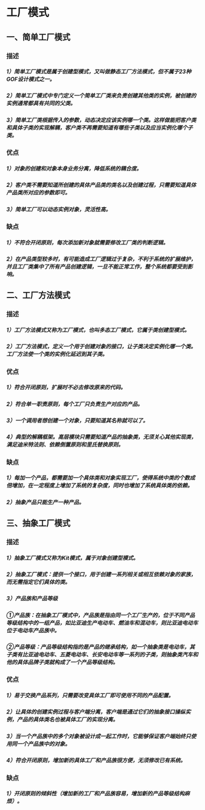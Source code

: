 # 工厂模式

## 一、简单工厂模式

### 描述

##### 1）简单工厂模式是属于创建型模式，又叫做静态工厂方法模式，但不属于23种GOF设计模式之一。

##### 2）简单工厂模式中专门定义一个简单工厂类来负责创建其他类的实例，被创建的实例通常都具有共同的父类。

##### 3）简单工厂类根据传入的参数，动态决定应该实例哪一个类。这样做能把客户类和具体子类的实现解耦，客户类不再需要知道有哪些子类以及应当实例化哪个子类。

### 优点

##### 1）对象的创建和对象本身业务分离，降低系统的耦合度。

##### 2）客户类不需要知道所创建的具体产品类的类名以及创建过程，只需要知道具体产品类所对应的参数即可。

##### 3）简单工厂可以动态实例对象，灵活性高。

### 缺点

##### 1）不符合开闭原则，每次添加新对象就需要修改工厂类的判断逻辑。

##### 2）在产品类型较多时，有可能造成工厂逻辑过于复杂，不利于系统的扩展维护，并且工厂类集中了所有产品创建逻辑，一旦不能正常工作，整个系统都要受到影响。

## 二、工厂方法模式

### 描述

##### 1）工厂方法模式又称为工厂模式，也叫多态工厂模式，它属于类创建型模式。

##### 2）工厂方法模式，定义一个用于创建对象的接口，让子类决定实例化哪一个类。工厂方法使一个类的实例化延迟到其子类。

### 优点

##### 1）符合开闭原则，扩展时不必去修改原来的代码。

##### 2）符合单⼀职责原则，每个⼯⼚只负责⽣产对应的产品。

##### 3）一个调用者想创建一个对象，只要知道其名称就可以了。

##### 4）典型的解耦框架。高层模块只需要知道产品的抽象类，无须关心其他实现类，满足迪米特法则、依赖倒置原则和里氏替换原则。

### 缺点

##### 1）每加一个产品，都需要加一个具体类和对象实现工厂，使得系统中类的个数成倍增加，在一定程度上增加了系统的复杂度，同时也增加了系统具体类的依赖。

##### 2）抽象产品只能生产一种产品。

## 三、抽象工厂模式

### 描述

##### 1）抽象工厂模式又称为Kit模式，属于对象创建型模式。

##### 2）抽象工厂模式：提供一个接口，用于创建一系列相关或相互依赖对象的家族，而无需指定它们具体的类。

##### 3）产品族和产品等级

##### ①产品族：在抽象工厂模式中，产品族是指由同一个工厂生产的，位于不同产品等级结构中的一组产品，如比亚迪生产电动车、燃油车和混动车，则比亚迪电动车位于电动车产品族中。

##### ②产品等级：产品等级结构指的是产品的继承结构，如一个抽象类是电动车，其子类有比亚迪电动车、五菱电动车、长安电动车等一系列的子类，则抽象类汽车和他的具体品牌子类就构成了一个产品等级结构。

### 优点

##### 1）易于交换产品系列，只需要改变具体工厂即可使用不同的产品配置。

##### 2）让具体的创建实例过程与客户端分离，客户端是通过它们的抽象接口操纵实例，产品的具体类名也被具体工厂的实现分离。

##### 3）当一个产品族中的多个对象被设计成一起工作时，它能够保证客户端始终只使用同一个产品族中的对象。

##### 4）符合开闭原则，增加新的具体工厂和产品族很方便，无须修改已有系统。

### 缺点

##### 1）开闭原则的倾斜性（增加新的工厂和产品族容易，增加新的产品等级结构麻烦）。